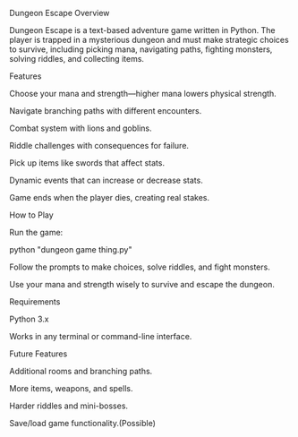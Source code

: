 Dungeon Escape
Overview

Dungeon Escape is a text-based adventure game written in Python.
The player is trapped in a mysterious dungeon and must make strategic choices to survive, including picking mana, navigating paths, fighting monsters, solving riddles, and collecting items.

Features

Choose your mana and strength—higher mana lowers physical strength.

Navigate branching paths with different encounters.

Combat system with lions and goblins.

Riddle challenges with consequences for failure.

Pick up items like swords that affect stats.

Dynamic events that can increase or decrease stats.

Game ends when the player dies, creating real stakes.

How to Play

Run the game:

python "dungeon game thing.py"


Follow the prompts to make choices, solve riddles, and fight monsters.

Use your mana and strength wisely to survive and escape the dungeon.

Requirements

Python 3.x

Works in any terminal or command-line interface.

Future Features

Additional rooms and branching paths.

More items, weapons, and spells.

Harder riddles and mini-bosses.

Save/load game functionality.(Possible)
